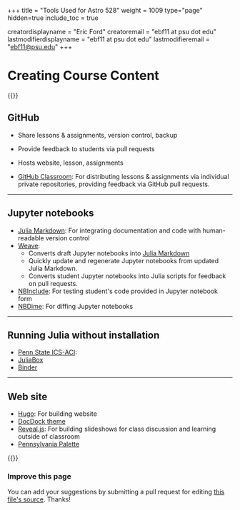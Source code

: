 +++
title = "Tools Used for Astro 528"
weight = 1009
type="page"
hidden=true
include_toc = true

creatordisplayname = "Eric Ford"
creatoremail = "ebf11 at psu dot edu"
lastmodifierdisplayname = "ebf11 at psu dot edu"
lastmodifieremail = "ebf11@psu.edu"
+++

# Creating Course Content

{{<revealjs theme="psu" progress="true" loop="false">}}

## GitHub
- Share lessons & assignments, version control, backup
- Provide feedback to students via pull requests
- Hosts website, lesson, assignments


- [GitHub Classroom](https://classroom.github.com/): For distributing lessons & assignments via individual private repositories, providing feedback via GitHub pull requests.

---
## Jupyter notebooks

- [Julia Markdown](https://docs.julialang.org/en/latest/stdlib/Markdown/): For integrating documentation and code with human-readable version control 
- [Weave](https://github.com/mpastell/Weave.jl): 
   + Converts draft Jupyter notebooks into [Julia Markdown](https://docs.julialang.org/en/latest/stdlib/Markdown/)
   + Quickly update and regenerate Jupyter notebooks from updated Julia Markdown.
   + Converts student Jupyter notebooks into Julia scripts for feedback on pull requests.
- [NBInclude](https://github.com/stevengj/NBInclude.jl): For testing student's code provided in Jupyter notebook form
- [NBDime](https://github.com/jupyter/nbdime#installation): For diffing Jupyter notebooks

---
## Running Julia without installation

- [Penn State ICS-ACI](http://portal.aci.ics.psu.edu/):  
- [JuliaBox](https://juliabox.com/)
- [Binder](https://mybinder.org)

---
## Web site

- [Hugo](https://gohugo.io/): For building website
- [DocDock theme](https://github.com/vjeantet/hugo-theme-docdock)
- [Reveal.js](https://github.com/hakimel/reveal.js/):  For building slideshows for class discussion and learning outside of classroom
- [Pennsylvania Palette](https://sites.psu.edu/liberalartscommunications/visual-identity/colors/)

{{<revealjs>}}

### Improve this page
You can add your suggestions by submitting a pull request for editing [this file's source](https://github.com/PsuAstro528/Spring2019-website-src/blob/master/content/resources/_index.md).  Thanks!


